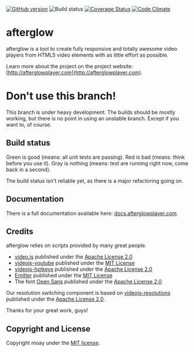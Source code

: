 [![GitHub version](https://badge.fury.io/gh/moay%2Fafterglow.svg)](http://badge.fury.io/gh/moay%2Fafterglow) ![Build status](https://travis-ci.org/moay/afterglow.svg) [![Coverage Status](https://coveralls.io/repos/moay/afterglow/badge.svg?branch=v0.3&service=github)](https://coveralls.io/github/moay/afterglow?branch=v0.3) [![Code Climate](https://codeclimate.com/github/moay/afterglow/badges/gpa.svg)](https://codeclimate.com/github/moay/afterglow)


# afterglow

afterglow is a tool to create fully responsive and totally awesome video players from HTML5 video elements with as little effort as possible.

Learn more about the project on the project website: [http://afterglowplayer.com](http://afterglowplayer.com).

# Don't use this branch!

This branch is under heavy development. The builds should be mostly working, but there is no point in using an unstable branch. Except if you want to, of course.

## Build status

Green is good (means: all unit tests are passing). Red is bad (means: think before you use it). Gray is nothing (means: test are running right now, come back in a second).

The build status isn't reliable yet, as there is a major refactoring going on.

## Documentation

There is a full documentation available here: [docs.afterglowplayer.com](http://docs.afterglowplayer.com).

## Credits

afterglow relies on scripts provided by many great people.

- [video.js](http://www.videojs.com/) published under the [Apache License 2.0](https://github.com/videojs/video.js/blob/master/LICENSE)
- [videojs-youtube](https://github.com/eXon/videojs-youtube) published under the [MIT License](https://github.com/eXon/videojs-youtube/blob/master/LICENSE)
- [videojs-hotkeys](https://github.com/ctd1500/videojs-hotkeys) published under the [Apache License 2.0](https://github.com/ctd1500/videojs-hotkeys/blob/master/LICENSE.md)
- [Emitter](https://github.com/component/emitter) published under the [MIT License](https://github.com/component/emitter/blob/master/LICENSE)
- The font [Open Sans](https://www.google.com/fonts/specimen/Open+Sans) published under the [Apache License 2.0](http://www.apache.org/licenses/LICENSE-2.0.html)

Our resolution switching component is based on [videojs-resolutions](https://github.com/vidcaster/video-js-resolutions) published under the [Apache License 2.0](https://github.com/vidcaster/video-js-resolutions/blob/master/LICENSE.txt).

Thanks for your great work, guys!

## Copyright and License

Copyright moay under the [MIT license](LICENSE.md).